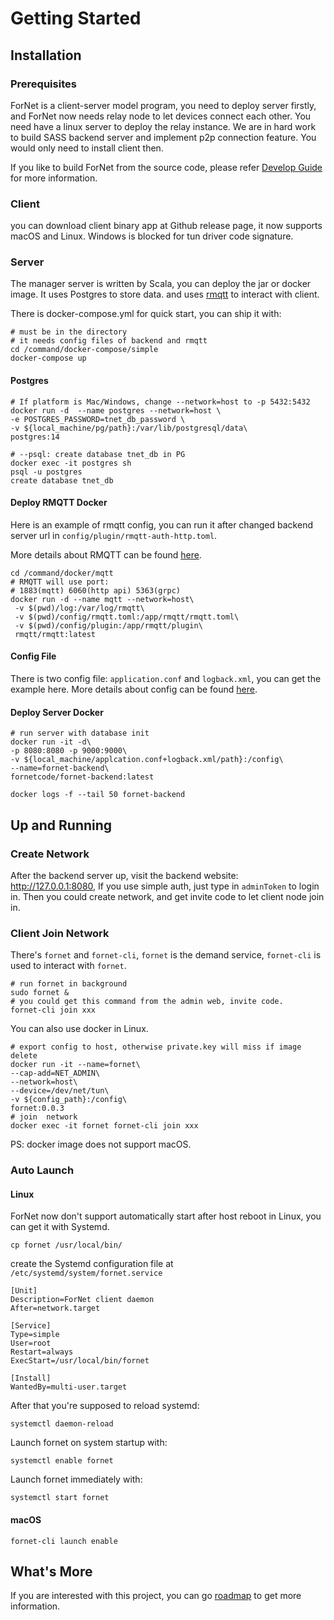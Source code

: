 # Getting Started

## Installation

### Prerequisites
ForNet is a client-server model program, you need to deploy server firstly,
and ForNet now needs relay node to let devices connect each other. You need have a linux server to deploy the relay instance.
We are in hard work to build SASS backend server and implement p2p connection feature. You would only need to install client then.

If you like to build ForNet from the source code, please refer [Develop Guide](./develop) for more information.

### Client
you can download client binary app at Github <a :href="`${$sourceUrl}/releases`">release page</a>, it now supports macOS and Linux.
Windows is blocked for tun driver code signature.

### Server
The manager server is written by Scala, you can deploy the jar or docker image. It uses Postgres to store data. and uses [rmqtt](https://github.com/rmqtt/rmqtt) to interact with client.

There is <a :href="${$sourceUrl}/command/docker-compose/simple/docker-compose.yml">docker-compose.yml</a> for quick start, you can ship it with:
```shell
# must be in the directory
# it needs config files of backend and rmqtt
cd /command/docker-compose/simple
docker-compose up
```
#### Postgres
```shell
# If platform is Mac/Windows, change --network=host to -p 5432:5432
docker run -d  --name postgres --network=host \
-e POSTGRES_PASSWORD=tnet_db_password \
-v ${local_machine/pg/path}:/var/lib/postgresql/data\
postgres:14

# --psql: create database tnet_db in PG
docker exec -it postgres sh
psql -u postgres
create database tnet_db
```

#### Deploy RMQTT Docker
Here is an example of rmqtt <a :href="$sourceUrl + '/command/docker/mqtt'">config</a>, you can run it after changed backend server url in `config/plugin/rmqtt-auth-http.toml`.

More details about RMQTT can be found [here](https://github.com/rmqtt/rmqtt).
```shell
cd /command/docker/mqtt
# RMQTT will use port:
# 1883(mqtt) 6060(http api) 5363(grpc)
docker run -d --name mqtt --network=host\
 -v $(pwd)/log:/var/log/rmqtt\
 -v $(pwd)/config/rmqtt.toml:/app/rmqtt/rmqtt.toml\
 -v $(pwd)/config/plugin:/app/rmqtt/plugin\
 rmqtt/rmqtt:latest
```

#### Config File
There is two config file: `application.conf` and `logback.xml`, you can get the example <a :href="$sourceUrl + '/command/docker/backend/config'">here</a>.
More details about config can be found [here](config.md).

#### Deploy Server Docker

```shell
# run server with database init
docker run -it -d\
-p 8080:8080 -p 9000:9000\
-v ${local_machine/applcation.conf+logback.xml/path}:/config\
--name=fornet-backend\
fornetcode/fornet-backend:latest

docker logs -f --tail 50 fornet-backend
```

## Up and Running

### Create Network
After the backend server up, visit the backend website: http://127.0.0.1:8080, If you use simple auth, just type in `adminToken` to login in.
Then you could create network, and get invite code to let client node join in.

### Client Join Network 
There's `fornet` and `fornet-cli`, `fornet` is the demand service, `fornet-cli` is used to interact with `fornet`.
```shell
# run fornet in background 
sudo fornet &
# you could get this command from the admin web, invite code.
fornet-cli join xxx
```
You can also use docker in Linux.
```shell
# export config to host, otherwise private.key will miss if image delete
docker run -it --name=fornet\
--cap-add=NET_ADMIN\
--network=host\
--device=/dev/net/tun\
-v ${config_path}:/config\
fornet:0.0.3
# join  network
docker exec -it fornet fornet-cli join xxx
```
PS: docker image does not support macOS. 

### Auto Launch
#### Linux
ForNet now don't support automatically start after host reboot in Linux, you can get it with Systemd.
```
cp fornet /usr/local/bin/
```
create the Systemd configuration file at `/etc/systemd/system/fornet.service`
```
[Unit]
Description=ForNet client daemon
After=network.target

[Service]
Type=simple
User=root
Restart=always
ExecStart=/usr/local/bin/fornet

[Install]
WantedBy=multi-user.target

```

After that you're supposed to reload systemd:
```
systemctl daemon-reload
```

Launch fornet on system startup with:
```
systemctl enable fornet
```
Launch fornet immediately with:
```
systemctl start fornet
```

#### macOS
```shell
fornet-cli launch enable
```
## What's More
If you are interested with this project, you can go [roadmap](../plan) to get more information.
